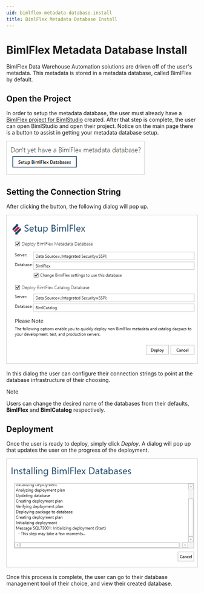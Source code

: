 ```yaml
---
uid: bimlflex-metadata-database-install
title: BimlFlex Metadata Database Install
---
```

# BimlFlex Metadata Database Install

BimlFlex Data Warehouse Automation solutions are driven off of the user's metadata. This metadata is stored in a metadata database, called BimlFlex by default. 

## Open the Project
In order to setup the metadata database, the user must already have a [BimlFlex project for BimlStudio](../build-solution/setup-bimlstudio-project.md) created. After that step is complete, the user can open BimlStudio and open their project. Notice on the main page there is a button to assist in getting your metadata database setup. 

<img 
    src="images/metadata-database-setup-btn.png" 
    class="border-image" 
    style="border: 1px solid #CCC;" 
    title="Apply Data Type Mappings Dialog Box" 
/>

## Setting the Connection String
After clicking the button, the following dialog will pop up.

<img 
    src="images/metadata-database-setup-dialog.png" 
    class="border-image" 
    style="border: 1px solid #CCC;" 
    title="Apply Data Type Mappings Dialog Box" 
/>

In this dialog the user can configure their connection strings to point at the database infrastructure of their choosing. 

>[!NOTE]
> Users can change the desired name of the databases from their defaults, **BimlFlex** and **BimlCatalog** respectively.

## Deployment

Once the user is ready to deploy, simply click *Deploy*. A dialog will pop up that updates the user on the progress of the deployment.

<img 
    src="images/installing-text.png" 
    class="border-image" 
    style="border: 1px solid #CCC;" 
    title="Apply Data Type Mappings Dialog Box" 
/>

Once this process is complete, the user can go to their database management tool of their choice, and view their created database.